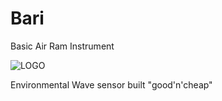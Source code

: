 # Bari
Basic Air Ram Instrument

![LOGO](https://cloud.githubusercontent.com/assets/4308824/19649233/bef2d0f0-9a50-11e6-9274-961f3a3d0256.png)

Environmental Wave sensor built "good'n'cheap"
